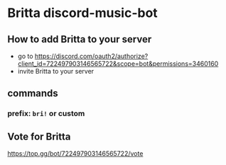 # Britta discord-music-bot

## How to add Britta to your server
- go to https://discord.com/oauth2/authorize?client_id=722497903146565722&scope=bot&permissions=3460160
- invite Britta to your server


## commands

### prefix: `bri!` or custom

## Vote for Britta

https://top.gg/bot/722497903146565722/vote
 
